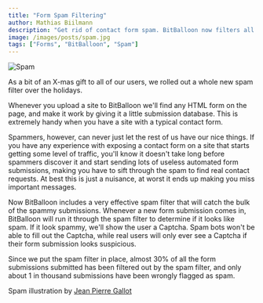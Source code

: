 ```yaml
---
title: "Form Spam Filtering"
author: Mathias Biilmann
description: "Get rid of contact form spam. BitBalloon now filters all form submissions."
image: /images/posts/spam.jpg
tags: ["Forms", "BitBalloon", "Spam"]
---
```


![Spam](/images/posts/spam.jpg)

As a bit of an X-mas gift to all of our users, we rolled out a whole new spam filter over the holidays.

Whenever you upload a site to BitBalloon we'll find any HTML form on the page, and make it work by giving it a little submission database. This is extremely handy when you have a site with a typical contact form.

<!-- excerpt -->

Spammers, however, can never just let the rest of us have our nice things. If you have any experience with exposing a contact form on a site that starts getting some level of traffic, you'll know it doesn't take long before spammers discover it and start sending lots of useless automated form submissions, making you have to sift through the spam to find real contact requests. At best this is just a nuisance, at worst it ends up making you miss important messages.

Now BitBalloon includes a very effective spam filter that will catch the bulk of the spammy submissions. Whenever a new form submission comes in, BitBalloon will run it through the spam filter to determine if it looks like spam. If it look spammy, we'll show the user a Captcha. Spam bots won't be able to fill out the Captcha, while real users will only ever see a Captcha if their form submission looks suspicious.

Since we put the spam filter in place, almost 30% of all the form submissions submitted has been filtered out by the spam filter, and only about 1 in thousand submissions have been wrongly flagged as spam.

<smal>Spam illustration by [Jean Pierre Gallot](http://www.flickr.com/photos/jean_pierre_gallot_69009/8456188320/#)</smal>